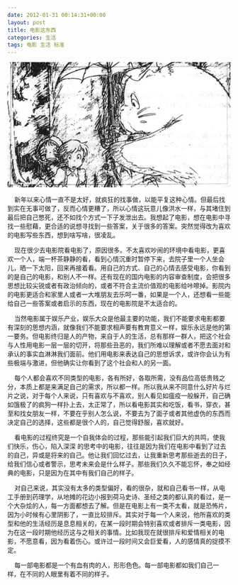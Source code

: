 ```yaml
---
date: 2012-01-31 00:14:31+00:00
layout: post
title: 电影这东西
categories: 生活 
tags: 电影 生活 标准
---
```


![](/album/life/aboutmovie.jpg)

&nbsp;&nbsp;&nbsp;&nbsp;新年以来心情一直不是太好，就疯狂的找事做，以能平复这种心情。但最后找到实在无事可做了，反而心情更糟了，所以心情这玩意儿像洪水一样，与其堵住到最后把自己憋死，还不如找个方式一下子发泄出去。我想起了电影，想在电影中寻找一些慰藉，更合适的说想寻找到一些答案，关于很多的答案。突然觉得改为喜欢的电影写些东西，想到啥写啥，很凌乱。

&nbsp;&nbsp;&nbsp;&nbsp;现在很少去电影院看电影了，原因很多。不太喜欢吵闹的环境中看电影，更喜欢一个人，端一杯茶静静的看，看到心情沉重时暂停下来，去院子里一个人坐会儿，晒一下太阳，回来再接着看。用自己的方式、自己的心情去感受电影，你看到的是自己的电影，和别人不一样。还有现在的国内电影的内容审查制度，会把很多思想比较尖锐或者有政治倾向的，或者不符合主流价值观的电影给咔嚓掉。影院内的电影更适合和家里人或者一大堆朋友去乐呵一番，如果是一个人，还想看一些能给自己一些答案或者启示的东西，现在的电影院是不太适合的。

&nbsp;&nbsp;&nbsp;&nbsp;当然电影属于娱乐产业，娱乐大众是他最主要的功能，我们不能要求电影都要有深刻的思想内涵，就像我们不能要求相声要有教育意义一样，娱乐永远是他的第一要务。但电影终归是人的产物，来自于人的生活，总有那样一群人，把这个社会与人性用电影一层一层的切开，将那些丑恶的，我们所难以理解或者不愿去面对和承认的事实血淋淋我们面前。他们用电影来表达自己的思想诉求，或许你会认为有些极端与激进，但他确实让你看到了这个社会和人的另一面。

&nbsp;&nbsp;&nbsp;&nbsp;每个人都会喜欢不同类型的电影，各有所好，各取所需，没有品位高低贵贱之分，本质上都是来满足自己的需求，所以都一样。所以我从来不同意什么好片与烂片之说，对于每个人来说，只有喜欢与不喜欢，别人看见如瘟疫一般躲开，自己确如饿极了的疯狗一样扑上去，太正常了，所以看电影其实和吃饭，看书，穿衣，甚至和找女朋友一样，不要在乎别人怎么说，不要去为了面子或者其他虚伪的东西而决定自己的选择，这些都是很个人的，自己觉得舒服，喜欢就好。

&nbsp;&nbsp;&nbsp;&nbsp;看电影的过程终究是一个自我体会的过程，那些能引起我们巨大的共鸣，使我们快乐，伤心，陷入深深 的思考中的电影，往往是因为我们在电影中看到了过去的自己，异或是将来的自己。他让我们回忆过去，让我重新思考那些逝去的日子，给我们信心或者警示，思考未来会是什么样子。那些我们久久不能忘怀，奉之如经典的电影，只是因为在其中有我们自己的样子。

&nbsp;&nbsp;&nbsp;&nbsp;对自己来说，其实没有太多的类型偏好，看的很杂，就和自己看书一样，从电工手册到药理学，从地摊的花边小报到荷马史诗、圣经之类的都认真的看过，是一个大杂烩的人，每一方面都想去了解。但是在电影上有一类不太看，就是恐怖片，因为小时候有心里阴影了，一直比较排斥。其实对于每一个人来说，他所喜欢的类型和他的生活经历是息息相关的，在某一段时期会特别喜欢或者排斥一类电影，因为在这一段时期他经历这与之相关的事情。比如我现在就很排斥和爱情相关的电影，不愿意看，因为看着伤心。或许过一段时间又会巨爱看，人的感情真的捉摸不定。

&nbsp;&nbsp;&nbsp;&nbsp;每一部电影都是一个有血有肉的人，形形色色。每一部电影都如我们自己一样，在不同的人眼里有着不同的样子。